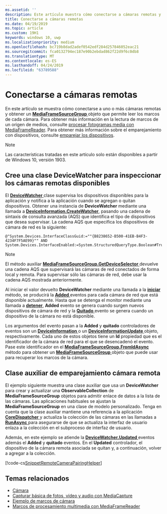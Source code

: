 ```yaml
---
ms.assetid: ''
description: Este artículo muestra cómo conectarse a cámaras remotas y obtener un MediaFrameSourceGroup para recuperar los marcos de cada cámara.
title: Conectarse a cámaras remotas
ms.date: 04/19/2019
ms.topic: article
ms.custom: 19H1
keywords: windows 10, uwp
ms.localizationpriority: medium
ms.openlocfilehash: bc719b8dad2adef0542edf284d257846052eac21
ms.sourcegitcommit: fca0132794ec187e90b2ebdad862f22d9f6c0db8
ms.translationtype: MT
ms.contentlocale: es-ES
ms.lasthandoff: 04/24/2019
ms.locfileid: "63789588"
---
```

# <a name="connect-to-remote-cameras"></a>Conectarse a cámaras remotas

En este artículo se muestra cómo conectarse a uno o más cámaras remotas y obtener un [ **MediaFrameSourceGroup** ](https://docs.microsoft.com/uwp/api/Windows.Media.Capture.Frames.MediaFrameSourceGroup) objeto que permite leer los marcos de cada cámara. Para obtener más información en la lectura de marcos de un origen de medios, consulte [procesar fotogramas media con MediaFrameReader](process-media-frames-with-mediaframereader.md). Para obtener más información sobre el emparejamiento con dispositivos, consulte [emparejar los dispositivos](https://docs.microsoft.com/windows/uwp/devices-sensors/pair-devices).

> [!NOTE] 
> Las características tratadas en este artículo solo están disponibles a partir de Windows 10, versión 1903.

## <a name="create-a-devicewatcher-class-to-watch-for-available-remote-cameras"></a>Cree una clase DeviceWatcher para inspeccionar los cámaras remotas disponibles

El [ **DeviceWatcher** ](https://docs.microsoft.com/uwp/api/windows.devices.enumeration.devicewatcher) clase supervisa los dispositivos disponibles para la aplicación y notifica a la aplicación cuando se agregan o quitan dispositivos. Obtener una instancia de **DeviceWatcher** mediante una llamada a [ **DeviceInformation.CreateWatcher**](https://docs.microsoft.com/uwp/api/windows.devices.enumeration.deviceinformation.createwatcher#Windows_Devices_Enumeration_DeviceInformation_CreateWatcher_System_String_), pasando una cadena de sintaxis de consulta avanzada (AQS) que identifica el tipo de dispositivos que desea supervisar. La cadena AQS que especifica los dispositivos de cámara de red es la siguiente:

```
@"System.Devices.InterfaceClassGuid:=""{B8238652-B500-41EB-B4F3-4234F7F5AE99}"" AND System.Devices.InterfaceEnabled:=System.StructuredQueryType.Boolean#True"
```

> [!NOTE] 
> El método auxiliar [ **MediaFrameSourceGroup.GetDeviceSelector** ](https://docs.microsoft.com/uwp/api/windows.media.capture.frames.mediaframesourcegroup.getdeviceselector) devuelve una cadena AQS que supervisará las cámaras de red conectados de forma local y remota. Para supervisar sólo las cámaras de red, debe usar la cadena AQS mostrada anteriormente.


Al iniciar el valor devuelto **DeviceWatcher** mediante una llamada a la [ **iniciar** ](https://docs.microsoft.com/uwp/api/windows.devices.enumeration.devicewatcher.start) método, se producirá la [ **Added** ](https://docs.microsoft.com/uwp/api/windows.devices.enumeration.devicewatcher.added) eventos para cada cámara de red que está disponible actualmente. Hasta que se detenga el monitor mediante una llamada a [ **detener**](https://docs.microsoft.com/uwp/api/windows.devices.enumeration.devicewatcher.stop), **Added** evento se genera cuando surgen nuevos dispositivos de cámara de red y la [ **Quitado** ](https://docs.microsoft.com/en-us/uwp/api/windows.devices.enumeration.devicewatcher.removed) evento se genera cuando un dispositivo de la cámara no está disponible.

Los argumentos del evento pasan a la **Added** y **quitado** controladores de eventos son un [ **DeviceInformation** ](https://docs.microsoft.com/uwp/api/Windows.Devices.Enumeration.DeviceInformation) o un [  **DeviceInformationUpdate** ](https://docs.microsoft.com/en-us/uwp/api/windows.devices.enumeration.deviceinformationupdate) objeto, respectivamente. Cada uno de estos objetos tiene un **Id** propiedad que es el identificador de la cámara de red para el que se desencadenó el evento. Pase este identificador en el [ **MediaFrameSourceGroup.FromIdAsync** ](https://docs.microsoft.com/uwp/api/windows.media.capture.frames.mediaframesourcegroup.fromidasync) método para obtener un [ **MediaFrameSourceGroup** ](https://docs.microsoft.com/en-us/uwp/api/windows.media.capture.frames.mediaframesourcegroup.fromidasync) objeto que puede usar para recuperar los marcos de la cámara.

## <a name="remote-camera-pairing-helper-class"></a>Clase auxiliar de emparejamiento cámara remota

El ejemplo siguiente muestra una clase auxiliar que usa un **DeviceWatcher** para crear y actualizar una **ObservableCollection** de **MediaFrameSourceGroup** objetos para admitir enlace de datos a la lista de las cámaras. Las aplicaciones habituales se ajustan la **MediaFrameSourceGroup** en una clase de modelo personalizado. Tenga en cuenta que la clase auxiliar mantiene una referencia a la aplicación [ **CoreDispatcher** ](https://docs.microsoft.com/uwp/api/Windows.UI.Core.CoreDispatcher) y actualiza la colección de las cámaras en las llamadas a [ **RunAsync** ](https://docs.microsoft.com/uwp/api/windows.ui.core.coredispatcher.runasync) para asegurarse de que se actualiza la interfaz de usuario enlaza a la colección en el subproceso de interfaz de usuario.

Además, en este ejemplo se atiende la [ **DeviceWatcher.Updated** ](https://docs.microsoft.com/uwp/api/windows.devices.enumeration.devicewatcher.updated) eventos además el **Added** y **quitado** eventos. En el **Updated** controlador, el dispositivo de la cámara remota asociada se quitan y, a continuación, volver a agregar a la colección.

[!code-cs[SnippetRemoteCameraPairingHelper](./code/Frames_Win10/Frames_Win10/RemoteCameraPairingHelper.cs#SnippetRemoteCameraPairingHelper)]


## <a name="related-topics"></a>Temas relacionados

* [Cámara](camera.md)
* [Capturar básica de fotos, vídeo y audio con MediaCapture](basic-photo-video-and-audio-capture-with-MediaCapture.md)
* [Ejemplo de marcos de cámara](https://go.microsoft.com/fwlink/?LinkId=823230)
* [Marcos de procesamiento multimedia con MediaFrameReader](process-media-frames-with-mediaframereader.md)
 

 




